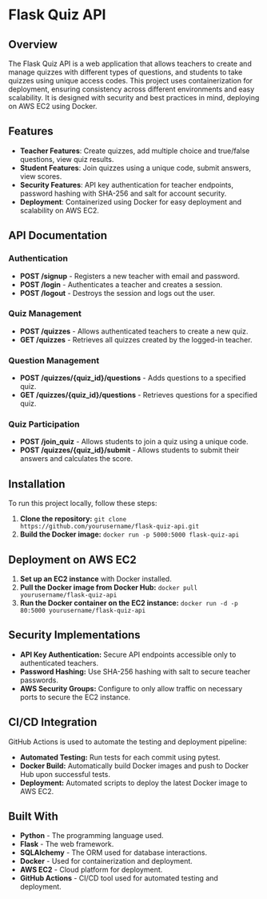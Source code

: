 # Flask Quiz API

## Overview

The Flask Quiz API is a web application that allows teachers to create and manage quizzes with different types of questions, and students to take quizzes using unique access codes. This project uses containerization for deployment, ensuring consistency across different environments and easy scalability. It is designed with security and best practices in mind, deploying on AWS EC2 using Docker.

## Features

- **Teacher Features**: Create quizzes, add multiple choice and true/false questions, view quiz results.
- **Student Features**: Join quizzes using a unique code, submit answers, view scores.
- **Security Features**: API key authentication for teacher endpoints, password hashing with SHA-256 and salt for account security.
- **Deployment**: Containerized using Docker for easy deployment and scalability on AWS EC2.

## API Documentation

### Authentication

- **POST /signup** - Registers a new teacher with email and password.
- **POST /login** - Authenticates a teacher and creates a session.
- **POST /logout** - Destroys the session and logs out the user.

### Quiz Management

- **POST /quizzes** - Allows authenticated teachers to create a new quiz.
- **GET /quizzes** - Retrieves all quizzes created by the logged-in teacher.

### Question Management

- **POST /quizzes/{quiz_id}/questions** - Adds questions to a specified quiz.
- **GET /quizzes/{quiz_id}/questions** - Retrieves questions for a specified quiz.

### Quiz Participation

- **POST /join_quiz** - Allows students to join a quiz using a unique code.
- **POST /quizzes/{quiz_id}/submit** - Allows students to submit their answers and calculates the score.

## Installation

To run this project locally, follow these steps:

1. **Clone the repository:**
`git clone https://github.com/yourusername/flask-quiz-api.git`
2. **Build the Docker image:**
`docker run -p 5000:5000 flask-quiz-api`

## Deployment on AWS EC2
1. **Set up an EC2 instance** with Docker installed.
2. **Pull the Docker image from Docker Hub:**
`docker pull yourusername/flask-quiz-api`
3. **Run the Docker container on the EC2 instance:**
`docker run -d -p 80:5000 yourusername/flask-quiz-api`

## Security Implementations

- **API Key Authentication:** Secure API endpoints accessible only to authenticated teachers.
- **Password Hashing:** Use SHA-256 hashing with salt to secure teacher passwords.
- **AWS Security Groups:** Configure to only allow traffic on necessary ports to secure the EC2 instance.

## CI/CD Integration

GitHub Actions is used to automate the testing and deployment pipeline:
- **Automated Testing:** Run tests for each commit using pytest.
- **Docker Build:** Automatically build Docker images and push to Docker Hub upon successful tests.
- **Deployment:** Automated scripts to deploy the latest Docker image to AWS EC2.

## Built With

- **Python** - The programming language used.
- **Flask** - The web framework.
- **SQLAlchemy** - The ORM used for database interactions.
- **Docker** - Used for containerization and deployment.
- **AWS EC2** - Cloud platform for deployment.
- **GitHub Actions** - CI/CD tool used for automated testing and deployment.


